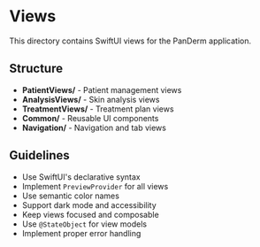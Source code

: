 # Views

This directory contains SwiftUI views for the PanDerm application.

## Structure
- **PatientViews/** - Patient management views
- **AnalysisViews/** - Skin analysis views
- **TreatmentViews/** - Treatment plan views
- **Common/** - Reusable UI components
- **Navigation/** - Navigation and tab views

## Guidelines
- Use SwiftUI's declarative syntax
- Implement `PreviewProvider` for all views
- Use semantic color names
- Support dark mode and accessibility
- Keep views focused and composable
- Use `@StateObject` for view models
- Implement proper error handling 
